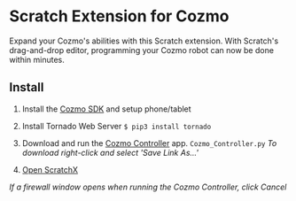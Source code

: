 # Scratch Extension for Cozmo

Expand your Cozmo's abilities with this Scratch extension. With Scratch's drag-and-drop editor, programming your Cozmo robot can now be done within minutes.

## Install

1. Install the [Cozmo SDK](http://cozmosdk.anki.com/docs/initial.html) and setup phone/tablet

2. Install Tornado Web Server `$ pip3 install tornado`

4. Download and run the <a href="https://raw.githubusercontent.com/madfrog54321/ScratchCozmoSDK/gh-pages/Cozmo_Controller.py">Cozmo Controller</a> app. `Cozmo_Controller.py`
       *To download right-click and select 'Save Link As...'*

5. [Open ScratchX](http://scratchx.org/?url=https://madfrog54321.github.io/ScratchCozmoSDK/Cozmo_Extension.js)

 *If a firewall window opens when running the Cozmo Controller, click Cancel*
